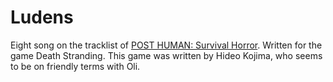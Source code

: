 # Ludens

Eight song on the tracklist of [POST HUMAN: Survival Horror](ph-survival-horror). 
Written for the game Death Stranding. This game was written by Hideo Kojima, who seems to be on 
friendly terms with Oli.